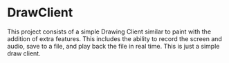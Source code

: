 # DrawClient
This project consists of a simple Drawing Client similar to paint with the addition of extra features. This includes the ability to record the screen and audio, save to a file, and play back the file in real time.
This is just a simple draw client.
